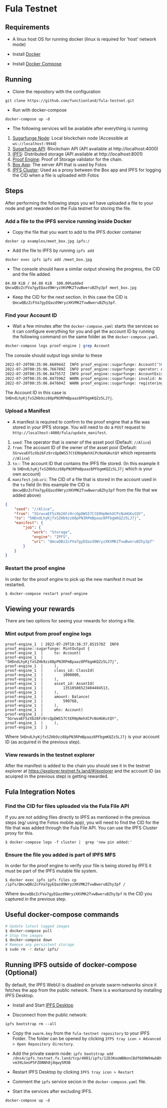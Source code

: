 # Fula Testnet

## Requirements

- A linux host OS for running docker (linux is required for 'host' network mode)

- Install [Docker](https://docs.docker.com/engine/install)

- Install [Docker Compose](https://docs.docker.com/compose/install)



## Running

- Clone the repository with the configuration

```
git clone https://github.com/functionland/fula-testnet.git
```

- Run with docker-compose

```
docker-compose up -d
```

- The following services will be available after everything is running

1. [Sugarfunge Node](https://github.com/functionland/sugarfunge-node/tree/functionland/fula): Local blockchain node (Accessible at `ws://localhost:9944`) 
2. [Sugarfunge API](https://github.com/functionland/sugarfunge-api/tree/functionland/fula): Blockchain API (API available at http://localhost:4000)
3. [IPFS](https://ipfs.io): Distributed storage (API available at http://localhost:8001)
6. [Proof Engine](https://github.com/functionland/proof-engine): Proof of Storage validator for the chain.
7. [Box App](https://github.com/functionland/fula/tree/main/apps/box): The server API that is used by Fotos
8. [IPFS Cluster](https://ipfscluster.io/): Used as a proxy between the Box app and IPFS for logging the CID when a file is uploaded with Fotos

## Steps

After performing the following steps you wil have uploaded a file to your node and get rewarded on the Fula testnet for storing the file.

### Add a file to the IPFS service running inside Docker

- Copy the file that you want to add to the IPFS docker container

```
docker cp examples/meet_box.jpg ipfs:/
```

- Add the file to IPFS by running `ipfs add`

```
docker exec ipfs ipfs add /meet_box.jpg
```

- The console should have a similar output showing the progress, the CID and the file added.

```
84.88 KiB / 84.88 KiB  100.00%added QmcwQBzZcFVa7gyEQazd9WryzXKVMK2TvwBweruBZhy3pf meet_box.jpg
```

- Keep the CID for the next section. In this case the CID is `QmcwQBzZcFVa7gyEQazd9WryzXKVMK2TvwBweruBZhy3pf`.


### Find your Account ID

- Wait a few minutes after the `docker-compose.yaml` starts the services so it can configure everything for you and get the account ID by running the following command on the same folder as the `docker-compose.yaml`.

```bash
docker-compose logs proof-engine | grep Account 
```

The console should output logs similar to these
```bash
2022-07-20T00:35:06.668944Z  INFO proof_engine::sugarfunge: Account("5HDndLhyKjfxSZHb9zz88pPN3RPmBpaaz8PFbgmKQZz5LJ7j")
2022-07-20T00:35:06.766789Z  INFO proof_engine::sugarfunge: operator: Account("5GrwvaEF5zXb26Fz9rcQpDWS57CtERHpNehXCPcNoHGKutQY")
2022-07-20T00:35:06.847557Z  INFO proof_engine::sugarfunge: AccountExistsOutput { account: Account("5HDndLhyKjfxSZHb9zz88pPN3RPmBpaaz8PFbgmKQZz5LJ7j"), exists: false }
2022-07-20T00:35:06.847596Z  WARN proof_engine::sugarfunge: invalid: Account("5HDndLhyKjfxSZHb9zz88pPN3RPmBpaaz8PFbgmKQZz5LJ7j")
2022-07-20T00:35:06.847604Z  WARN proof_engine::sugarfunge: registering: Account("5HDndLhyKjfxSZHb9zz88pPN3RPmBpaaz8PFbgmKQZz5LJ7j")
```

The Account ID in this case is `5HDndLhyKjfxSZHb9zz88pPN3RPmBpaaz8PFbgmKQZz5LJ7j`.

### Upload a Manifest

- A manifest is required to confirm to the proof engine that a file was stored in your IPFS storage. You will need to do a `POST` request to `http://localhost:4000/fula/update_manifest`.

1. `seed`: The operator that is owner of the asset pool (Default: `//Alice`)
2. `from`: The account ID of the owner of the asset pool (Default: `5GrwvaEF5zXb26Fz9rcQpDWS57CtERHpNehXCPcNoHGKutQY` which represents `//Alice`)
3. `to:`: The account ID that contains the IPFS file stored. (In this example it is `5HDndLhyKjfxSZHb9zz88pPN3RPmBpaaz8PFbgmKQZz5LJ7j` which is your own account)
4. `manifest`.`job`.`uri`: The CID of a file that is stored in the account used in the `to` field (In this example the CID is `QmcwQBzZcFVa7gyEQazd9WryzXKVMK2TvwBweruBZhy3pf` from the file that we added above)

```json
{
    "seed": "//Alice",
    "from": "5GrwvaEF5zXb26Fz9rcQpDWS57CtERHpNehXCPcNoHGKutQY",
    "to": "5HDndLhyKjfxSZHb9zz88pPN3RPmBpaaz8PFbgmKQZz5LJ7j",
    "manifest": {
        "job": {
            "work": "Storage",
            "engine": "IPFS",
            "uri": "QmcwQBzZcFVa7gyEQazd9WryzXKVMK2TvwBweruBZhy3pf"
        }
    }
}
```

### Restart the proof engine

In order for the proof engine to pick up the new manifest it must be restarted.

```
$ docker-compose restart proof-engine
```

## Viewing your rewards

There are two options for seeing your rewards for storing a file.

### Mint output from proof engine logs


```
proof-engine_1  | 2022-07-29T18:36:37.851570Z  INFO proof_engine::sugarfunge: MintOutput {
proof-engine_1  |     to: Account(
proof-engine_1  |         "5HDndLhyKjfxSZHb9zz88pPN3RPmBpaaz8PFbgmKQZz5LJ7j",
proof-engine_1  |     ),
proof-engine_1  |     class_id: ClassId(
proof-engine_1  |         1000000,
proof-engine_1  |     ),
proof-engine_1  |     asset_id: AssetId(
proof-engine_1  |         13510586523404404513,
proof-engine_1  |     ),
proof-engine_1  |     amount: Balance(
proof-engine_1  |         590768,
proof-engine_1  |     ),
proof-engine_1  |     who: Account(
proof-engine_1  |         "5GrwvaEF5zXb26Fz9rcQpDWS57CtERHpNehXCPcNoHGKutQY",
proof-engine_1  |     ),
proof-engine_1  | }
```

Where `5HDndLhyKjfxSZHb9zz88pPN3RPmBpaaz8PFbgmKQZz5LJ7j` is your account ID (as acquired in the previous step).

### View rewards in the testnet explorer

After the manifest is added to the chain you should see it in the testnet explorer at https://explorer.testnet.fx.land/#/explorer and the account ID (as acuiqred in the previous step) is getting rewarded.

## Fula Integration Notes

### Find the CID for files uploaded via the Fula File API

If you are not adding files directly to IPFS as  mentioned in the previous steps (eg/ using the Fotos mobile app), you will need to find the CID for the file that was added through the Fula File API.  You can use the IPFS Cluster proxy for this.

```
$ docker-compose logs -f cluster |  grep 'new pin added:'
```

### Ensure the file you added is part of IPFS MFS

In order for the proof engine to verify your file is being stored by  IPFS it must be part of the IPFS mutable file system.

```
$ docker exec ipfs ipfs files cp /ipfs/QmcwQBzZcFVa7gyEQazd9WryzXKVMK2TvwBweruBZhy3pf /
```

Where `QmcwQBzZcFVa7gyEQazd9WryzXKVMK2TvwBweruBZhy3pf` is the CID you captured in the previous step.

## Useful docker-compose commands

```bash
# Update latest tagged images
$ docker-compose pull
# Stop the images
$ docker-compose down
# Remove any persistent storage
$ sudo rm -r data/ ipfs/
```

## Running IPFS outside of docker-compose (Optional)

By default, the IPFS WebUI is disabled on private swarm networks since it fetches the app from the public network. There is a workaround by installing IPFS Desktop.

- Install and Start [IPFS Desktop](https://docs.ipfs.io/install/ipfs-desktop)

- Disconnect from the public network: 

```
ipfs bootstrap rm --all
```

- Copy the `swarm.key` from the `fula-testnet repository` to your IPFS Folder. The folder can be opened by clicking `IFPS tray icon > Advanced > Open Repository Directory`.

- Add the private swarm node: `ipfs bootstrap add /dns4/ipfs.testnet.fx.land/tcp/4001/ipfs/12D3KooWBNonCBdf689W94wbBhvm39LGeoP5FZDNNh8j8qwy5M3B`

- Restart IPFS Desktop by clicking `IPFS tray icon > Restart`

- Comment the `ipfs` service secion in the `docker-compose.yaml` file.

- Start the services after excluding IPFS.

```
docker-compose up -d
```

